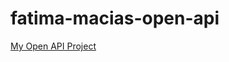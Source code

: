 # fatima-macias-open-api
[My Open API Project](https://github.com/fatimacias/fatima-macias-open-api)
